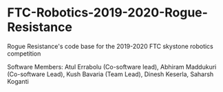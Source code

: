 # FTC-Robotics-2019-2020-Rogue-Resistance
Rogue Resistance's code base for the 2019-2020 FTC skystone robotics competition

Software Members: Atul Errabolu (Co-software lead), Abhiram Maddukuri (Co-software Lead), Kush Bavaria (Team Lead), Dinesh Keserla, Saharsh Koganti
